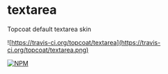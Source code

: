 textarea
========

Topcoat default textarea skin

![https://travis-ci.org/topcoat/textarea](https://travis-ci.org/topcoat/textarea.png)

[![NPM](https://nodei.co/npm/topcoat-textarea.png)](https://nodei.co/npm/topcoat-textarea/)
